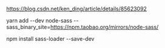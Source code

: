 https://blog.csdn.net/ken_ding/article/details/85623092

yarn add --dev node-sass --sass_binary_site=https://npm.taobao.org/mirrors/node-sass/ 

npm install sass-loader  --save-dev